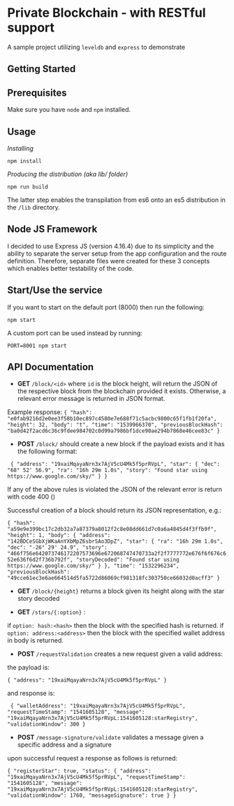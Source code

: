 # Private Blockchain - with RESTful support
A sample project utilizing `leveldb` and `express` to demonstrate

## Getting Started

## Prerequisites
Make sure you have `node` and `npm` installed.

## Usage
_Installing_

`npm install`

_Producing the distribution (aka lib/ folder)_

`npm run build`

The latter step enables the transpilation from es6 onto an es5 distribution in the `/lib` directory.

## Node JS Framework

I decided to use Express JS (version 4.16.4) due to its simplicity and the ability to separate the server setup from the app configuration and the route definition. Therefore, separate files were created for these 3 concepts which enables better testability of the code.

## Start/Use the service

If you want to start on the default port (8000) then run the following:

`npm start`

A custom port can be used instead by running:

`PORT=8001 npm start`


## API Documentation

* **GET** `/block/<id>` where `id` is the block height, will return the JSON of the respective block from the blockchain provided it exists. Otherwise, a relevant error message is returned in JSON format.

Example response:
`
   {
        "hash": "e0fab9216d2e0ee3f58b10ec897c4580e7e688f71c5acbc9800c65f1fb1f20fa",
        "height": 32,
        "body": "t",
        "time": "1539966370",
        "previousBlockHash": "ba0d42f2acd6c36c9fdee984702c0d99a7986bf1dce90ae294b7868e46cee83c"
    } 
`

* **POST** `/block/` should create a new block if the payload exists and it has the following format:

` {
  "address": "19xaiMqayaNrn3x7AjV5cU4Mk5f5prRVpL",
      "star": {
              "dec": "68° 52' 56.9",
              "ra": "16h 29m 1.0s",
              "story": "Found star using https://www.google.com/sky/"
          }
  }`

If any of the above rules is violated the JSON of the relevant error is return with code 400 ()

Successful creation of a block should return its JSON representation, e.g.:

`
    {
         "hash": "a59e9e399bc17c2db32a7a87379a8012f2c8e08dd661d7c0a6a4845d4f3ffb9f",
          "height": 1,
          "body": {
               "address": "142BDCeSGbXjWKaAnYXbMpZ6sbrSAo3DpZ",
               "star": {
                    "ra": "16h 29m 1.0s",
                    "dec": "-26° 29' 24.9",
                    "story": 
            "466f756e642073746172207573696e672068747470733a2f2f7777772e676f6f676c652e636f6d2f736b792f",
                    "storyDecoded": "Found star using https://www.google.com/sky/"
                 }
           },
          "time": "1532296234",
           "previousBlockHash": "49cce61ec3e6ae664514d5fa5722d86069cf981318fc303750ce66032d0acff3"
    }
`

* **GET** `/block/{height}` returns a block given its height along with the star story decoded

* **GET** `/stars/{:option}` :

if `option: hash:<hash>` then the block with the specified hash is returned.
if `option: address:<address>` then the block with the specified wallet address in body is returned.

* **POST** `/requestValidation` creates a new request given a valid address:

the payload is: 

` {
  "address": "19xaiMqayaNrn3x7AjV5cU4Mk5f5prRVpL"
  }
`

and response is:

`
{
    "walletAddress": "19xaiMqayaNrn3x7AjV5cU4Mk5f5prRVpL",
    "requestTimeStamp": "1541605128",
    "message": "19xaiMqayaNrn3x7AjV5cU4Mk5f5prRVpL:1541605128:starRegistry",
    "validationWindow": 300
}`

* **POST** `/message-signature/validate` validates a message given a specific address and a signature

upon successful request a response as follows is returned:

`
{
    "registerStar": true,
    "status": {
        "address": "19xaiMqayaNrn3x7AjV5cU4Mk5f5prRVpL",
        "requestTimeStamp": "1541605128",
        "message": "19xaiMqayaNrn3x7AjV5cU4Mk5f5prRVpL:1541605128:starRegistry",
        "validationWindow": 1760,
        "messageSignature": true
    }
}
`


